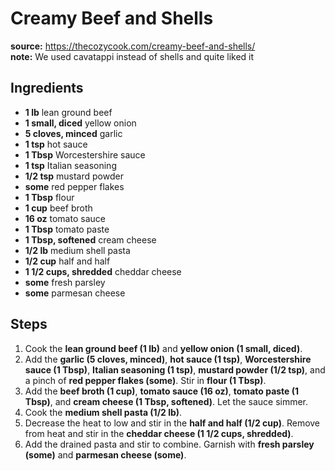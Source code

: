 # Creamy Beef and Shells

**source:** https://thecozycook.com/creamy-beef-and-shells/  
**note:** We used cavatappi instead of shells and quite liked it  

## Ingredients
- **1 lb** lean ground beef
- **1 small, diced** yellow onion
- **5 cloves, minced** garlic
- **1 tsp** hot sauce
- **1 Tbsp** Worcestershire sauce
- **1 tsp** Italian seasoning
- **1/2 tsp** mustard powder
- **some** red pepper flakes
- **1 Tbsp** flour
- **1 cup** beef broth
- **16 oz** tomato sauce
- **1 Tbsp** tomato paste
- **1 Tbsp, softened** cream cheese
- **1/2 lb** medium shell pasta
- **1/2 cup** half and half
- **1 1/2 cups, shredded** cheddar cheese
- **some** fresh parsley
- **some** parmesan cheese

## Steps
1. Cook the **lean ground beef (1 lb)** and **yellow onion (1 small, diced)**.
2. Add the **garlic (5 cloves, minced)**, **hot sauce (1 tsp)**, **Worcestershire sauce (1 Tbsp)**, **Italian seasoning (1 tsp)**, **mustard powder (1/2 tsp)**, and a pinch of **red pepper flakes (some)**. Stir in **flour (1 Tbsp)**.
3. Add the **beef broth (1 cup)**, **tomato sauce (16 oz)**, **tomato paste (1 Tbsp)**, and **cream cheese (1 Tbsp, softened)**. Let the sauce simmer.
4. Cook the **medium shell pasta (1/2 lb)**.
5. Decrease the heat to low and stir in the **half and half (1/2 cup)**. Remove from heat and stir in the **cheddar cheese (1 1/2 cups, shredded)**.
6. Add the drained pasta and stir to combine. Garnish with **fresh parsley (some)** and **parmesan cheese (some)**.
